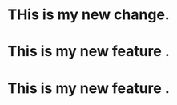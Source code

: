 # THis is my new change.    
# This is my new feature <resolving conflicts>.
# This is my new feature <creating conflicts>.